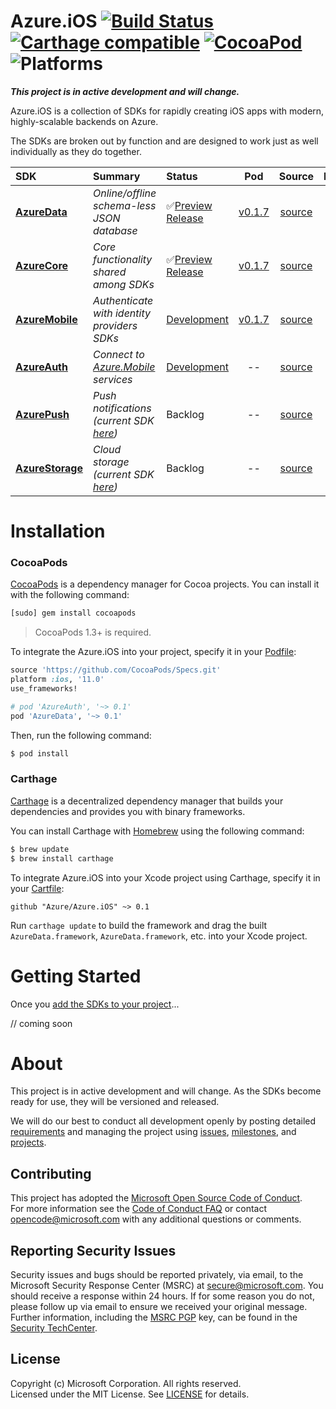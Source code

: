 

# Azure.iOS [![Build Status](https://travis-ci.org/Azure/Azure.iOS.svg?branch=master)](https://travis-ci.org/Azure/Azure.iOS) [![Carthage compatible](https://img.shields.io/badge/Carthage-compatible-4BC51D.svg?style=flat)](https://github.com/Carthage/Carthage) [![CocoaPod](https://img.shields.io/cocoapods/v/AzureData.svg)](https://cocoapods.org/pods/AzureData) ![Platforms](https://img.shields.io/cocoapods/p/AzureData.svg)
_**This project is in active development and will change.**_

Azure.iOS is a collection of SDKs for rapidly creating iOS apps with modern, highly-scalable backends on Azure.

The SDKs are broken out by function and are designed to work just as well individually as they do together.

| SDK | Summary | Status | Pod | Source | Docs |
|:--- |:------- |:------ |:---:|:------:|:----:|
| **[AzureData](AzureData)**       | _Online/offline schema-less JSON database_ | :white_check_mark:[Preview Release](https://github.com/Azure/Azure.iOS/releases) | [v0.1.7](https://cocoapods.org/pods/AzureData) | [source](AzureData) | [wiki](https://github.com/Azure/Azure.iOS/wiki/AzureData) |
| **[AzureCore](AzureCore)**       | _Core functionality shared among SDKs_ | :white_check_mark:[Preview Release](https://github.com/Azure/Azure.iOS/releases) | [v0.1.7](https://cocoapods.org/pods/AzureCore) | [source](AzureCore) | [wiki](https://github.com/Azure/Azure.iOS/wiki/AzureCore) |
| **[AzureMobile](AzureMobile)**   | _Authenticate with identity providers SDKs_ | [Development](AzureAuth) | [v0.1.7](https://cocoapods.org/pods/AzureMobile) | [source](AzureMobile)  | [wiki](https://github.com/Azure/Azure.iOS/wiki/AzureMobile) |
| **[AzureAuth](AzureAuth)**       | _Connect to [Azure.Mobile](https://aka.ms/mobile) services_ | [Development](AzureAuth) | <!--[v0.1.7](https://cocoapods.org/pods/AzureAuth)--> --  | [source](AzureAuth)    | [wiki](https://github.com/Azure/Azure.iOS/wiki/AzureAuth) |
| **[AzurePush](AzurePush)**       | _Push notifications (current SDK [here](https://github.com/Azure/azure-notificationhubs/tree/master/iOS/WindowsAzureMessaging))_  | Backlog  | <!--[v0.1.7](https://cocoapods.org/pods/AzurePush)--> -- | [source](AzurePush) | [wiki](https://github.com/Azure/Azure.iOS/wiki/AzurePush) |
| **[AzureStorage](AzureStorage)** | _Cloud storage (current SDK [here](https://github.com/Azure/azure-storage-ios))_  | Backlog  | <!--[v0.1.7](https://cocoapods.org/pods/AzureStorage)--> --  | [source](AzureStorage) | [wiki](https://github.com/Azure/Azure.iOS/wiki/AzureStorage) |


# Installation

### CocoaPods

[CocoaPods](http://cocoapods.org) is a dependency manager for Cocoa projects.
You can install it with the following command:

```bash
[sudo] gem install cocoapods
```

> CocoaPods 1.3+ is required.

To integrate the Azure.iOS into your project, specify it in your [Podfile](http://guides.cocoapods.org/using/the-podfile.html):

```ruby
source 'https://github.com/CocoaPods/Specs.git'
platform :ios, '11.0'
use_frameworks!

# pod 'AzureAuth', '~> 0.1'
pod 'AzureData', '~> 0.1'
```

Then, run the following command:

```bash
$ pod install
```

### Carthage

[Carthage](https://github.com/Carthage/Carthage) is a decentralized dependency manager that builds your dependencies and provides you with binary frameworks.

You can install Carthage with [Homebrew](http://brew.sh/) using the following command:

```bash
$ brew update
$ brew install carthage
```

To integrate Azure.iOS into your Xcode project using Carthage, specify it in your [Cartfile](https://github.com/Carthage/Carthage/blob/master/Documentation/Artifacts.md#cartfile):

```
github "Azure/Azure.iOS" ~> 0.1
```

Run `carthage update` to build the framework and drag the built `AzureData.framework`, `AzureData.framework`, etc. into your Xcode project.


# Getting Started

Once you [add the SDKs to your project](#installation)...

// coming soon

# About
This project is in active development and will change. As the SDKs become ready for use, they will be versioned and released.

We will do our best to conduct all development openly by posting detailed [requirements](https://github.com/Azure/Azure.iOS/wiki/Requirements) and managing the project using [issues](https://github.com/Azure/Azure.iOS/issues), [milestones](https://github.com/Azure/Azure.iOS/milestones), and [projects](https://github.com/Azure/Azure.iOS/projects).

## Contributing
This project has adopted the [Microsoft Open Source Code of Conduct](https://opensource.microsoft.com/codeofconduct/).  
For more information see the [Code of Conduct FAQ](https://opensource.microsoft.com/codeofconduct/faq/) or contact [opencode@microsoft.com](mailto:opencode@microsoft.com) with any additional questions or comments.

## Reporting Security Issues
Security issues and bugs should be reported privately, via email, to the Microsoft Security Response Center (MSRC) at [secure@microsoft.com](mailto:secure@microsoft.com). You should receive a response within 24 hours. If for some reason you do not, please follow up via email to ensure we received your original message. Further information, including the [MSRC PGP](https://technet.microsoft.com/en-us/security/dn606155) key, can be found in the [Security TechCenter](https://technet.microsoft.com/en-us/security/default).

## License
Copyright (c) Microsoft Corporation. All rights reserved.  
Licensed under the MIT License.  See [LICENSE](License) for details.


